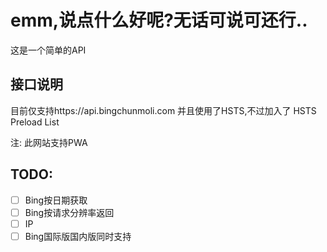 <!--
 * @Author: 冰彦糖
 * @Date: 2020-11-07 00:16:41
 * @LastEditTime: 2020-11-28 20:57:23
 * @LastEditors: Please set LastEditors
 * @Description: In User Settings Edit
 * @FilePath: \undefinedd:\Github\JAVA\api\docs\README.md
-->
# emm,说点什么好呢?无话可说可还行..

这是一个简单的API
## 接口说明
目前仅支持https://api.bingchunmoli.com 并且使用了HSTS,不过加入了 HSTS Preload List

注: 此网站支持PWA
## TODO:
- [ ] Bing按日期获取
- [ ] Bing按请求分辨率返回
- [ ] IP
- [ ] Bing国际版国内版同时支持